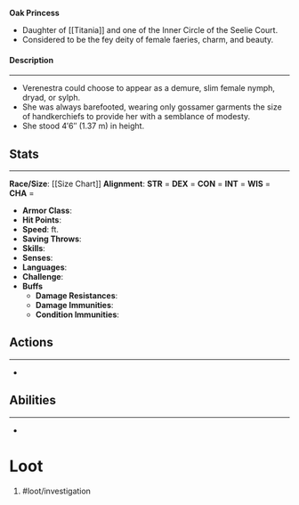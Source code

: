 **Oak Princess**

- Daughter of [[Titania]] and one of the Inner Circle of the Seelie Court.
- Considered to be the fey deity of female faeries, charm, and beauty.

#### Description
---
- Verenestra could choose to appear as a demure, slim female nymph, dryad, or sylph. 
- She was always barefooted, wearing only gossamer garments the size of handkerchiefs to provide her with a semblance of modesty. 
- She stood 4′6″ (1.37 m) in height.

## Stats
---
**Race/Size**:
	[[Size Chart]]
**Alignment**:
	**STR** = 
	**DEX** = 
	**CON** = 
	**INT** = 
	**WIS** = 
	**CHA** = 
-   **Armor Class**:
-   **Hit Points**:
-   **Speed**: ft.
-   **Saving Throws**:
-   **Skills**:
-   **Senses**: 
-   **Languages**: 
-   **Challenge**: 
-   **Buffs**
	-   **Damage Resistances**:
	-   **Damage Immunities**:
	-   **Condition Immunities**:

## Actions
---
- 

## Abilities
---
-   

# Loot
1. #loot/investigation 
	